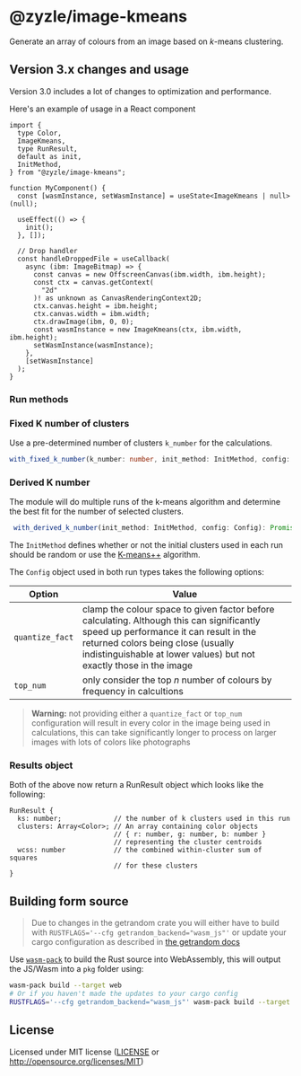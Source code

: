 # @zyzle/image-kmeans

Generate an array of colours from an image based on _k_-means clustering.

## Version 3.x changes and usage

Version 3.0 includes a lot of changes to optimization and performance.

Here's an example of usage in a React component

```tsx
import {
  type Color,
  ImageKmeans,
  type RunResult,
  default as init,
  InitMethod,
} from "@zyzle/image-kmeans";

function MyComponent() {
  const [wasmInstance, setWasmInstance] = useState<ImageKmeans | null>(null);

  useEffect(() => {
    init();
  }, []);

  // Drop handler 
  const handleDroppedFile = useCallback(
    async (ibm: ImageBitmap) => {
      const canvas = new OffscreenCanvas(ibm.width, ibm.height);
      const ctx = canvas.getContext(
        "2d"
      )! as unknown as CanvasRenderingContext2D;
      ctx.canvas.height = ibm.height;
      ctx.canvas.width = ibm.width;
      ctx.drawImage(ibm, 0, 0);
      const wasmInstance = new ImageKmeans(ctx, ibm.width, ibm.height);
      setWasmInstance(wasmInstance);
    },
    [setWasmInstance]
  );
}
```

### Run methods

### Fixed K number of clusters

Use a pre-determined number of clusters `k_number` for the calculations.

```ts
with_fixed_k_number(k_number: number, init_method: InitMethod, config: Config): Promise<RunResult>;
```

### Derived K number

The module will do multiple runs of the k-means algorithm and determine the
best fit for the number of selected clusters.

```ts
 with_derived_k_number(init_method: InitMethod, config: Config): Promise<RunResult>;
```

The `InitMethod` defines whether or not the initial clusters used in each run should be random or use the [K-means++](https://en.wikipedia.org/wiki/K-means++) algorithm.

The `Config` object used in both run types takes the following options:

| Option | Value |
|--------|-------|
| `quantize_fact` | clamp the colour space to given factor before calculating. Although this can significantly speed up performance it can result in the returned colors being close (usually indistinguishable at lower values) but not exactly those in the image |
| `top_num` | only consider the top *n* number of colours by frequency in calcultions |



> **Warning:** not providing either a `quantize_fact` or `top_num` configuration will result in every color in the image being used in calculations, this can take significantly longer to process on larger images with lots of colors like photographs

### Results object

Both of the above now return a RunResult object which looks like the following:

```
RunResult {
  ks: number;             // the number of k clusters used in this run
  clusters: Array<Color>; // An array containing color objects
                          // { r: number, g: number, b: number }
                          // representing the cluster centroids
  wcss: number            // the combined within-cluster sum of squares
                          // for these clusters
}
```

## Building form source

> Due to changes in the getrandom crate you will either have to build with `RUSTFLAGS='--cfg getrandom_backend="wasm_js"'` or update your cargo configuration as described in [the getrandom docs](https://docs.rs/getrandom/0.3.3/getrandom/#opt-in-backends)

Use [`wasm-pack`](https://rustwasm.github.io/docs/wasm-pack/introduction.html) to build the Rust source into WebAssembly, this will output the JS/Wasm into a `pkg` folder using:

```bash
wasm-pack build --target web
# Or if you haven't made the updates to your cargo config
RUSTFLAGS='--cfg getrandom_backend="wasm_js"' wasm-pack build --target web
```

## License

Licensed under MIT license ([LICENSE](LICENSE) or http://opensource.org/licenses/MIT)
